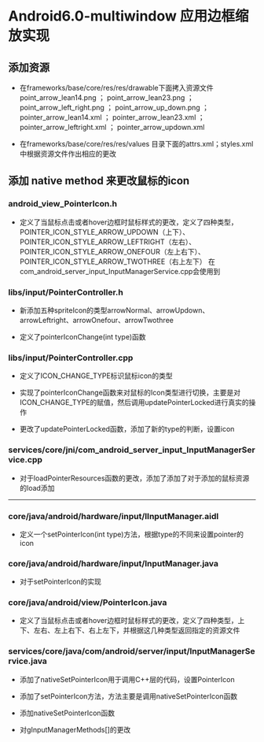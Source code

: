 # Android6.0-multiwindow 应用边框缩放实现

## 添加资源
- 在frameworks/base/core/res/res/drawable下面拷入资源文件
point_arrow_lean14.png ；
point_arrow_lean23.png ；
point_arrow_left_right.png ；
point_arrow_up_down.png ；
pointer_arrow_lean14.xml ；
pointer_arrow_lean23.xml ；
pointer_arrow_leftright.xml ；
pointer_arrow_updown.xml

- 在frameworks/base/core/res/res/values 目录下面的attrs.xml；styles.xml中根据资源文件作出相应的更改

## 添加 native method 来更改鼠标的icon

### android_view_PointerIcon.h
- 定义了当鼠标点击或者hover边框时鼠标样式的更改，定义了四种类型，POINTER_ICON_STYLE_ARROW_UPDOWN（上下）、POINTER_ICON_STYLE_ARROW_LEFTRIGHT（左右）、POINTER_ICON_STYLE_ARROW_ONEFOUR（左上右下）、POINTER_ICON_STYLE_ARROW_TWOTHREE（右上左下）
在com_android_server_input_InputManagerService.cpp会使用到

### libs/input/PointerController.h
- 新添加五种spriteIcon的类型arrowNormal、arrowUpdown、arrowLeftright、arrowOnefour、arrowTwothree

- 定义了pointerIconChange(int type)函数

### libs/input/PointerController.cpp
- 定义了ICON_CHANGE_TYPE标识鼠标icon的类型

- 实现了pointerIconChange函数来对鼠标的Icon类型进行切换，主要是对ICON_CHANGE_TYPE的赋值，然后调用updatePointerLocked进行真实的操作

- 更改了updatePointerLocked函数，添加了新的type的判断，设置icon

### services/core/jni/com_android_server_input_InputManagerService.cpp
- 对于loadPointerResources函数的更改，添加了添加了对于添加的鼠标资源的load添加

--------------------------------------------------------------------------------------------------------------------------------------------------------------------------------

### core/java/android/hardware/input/IInputManager.aidl
- 定义一个setPointerIcon(int type)方法，根据type的不同来设置pointer的icon

### core/java/android/hardware/input/InputManager.java
- 对于setPointerIcon的实现

### core/java/android/view/PointerIcon.java
- 定义了当鼠标点击或者hover边框时鼠标样式的更改，定义了四种类型，上下、左右、左上右下、右上左下，并根据这几种类型返回指定的资源文件

### services/core/java/com/android/server/input/InputManagerService.java
- 添加了nativeSetPointerIcon用于调用C++层的代码，设置PointerIcon

- 添加了setPointerIcon方法，方法主要是调用nativeSetPointerIcon函数

- 添加nativeSetPointerIcon函数

- 对gInputManagerMethods[]的更改